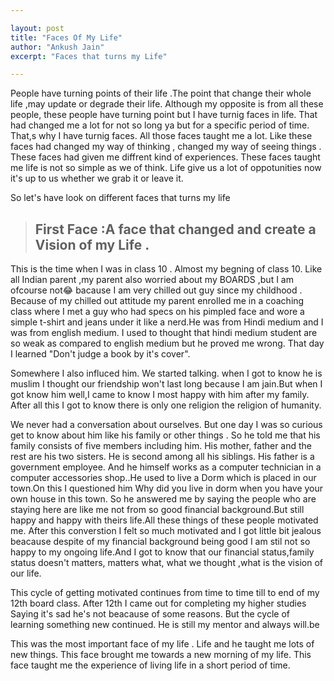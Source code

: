```yaml
---

layout:	post
title: "Faces Of My Life"
author: "Ankush Jain"
excerpt: "Faces that turns my Life"

---
```


People have turning points of their life .The point that change their whole life ,may update or degrade their life. Although my opposite is from all these people, these people have turning point but I have turnig faces in life.
That had changed me a lot for not so long ya but for a specific period of time. That,s why I have turnig faces. All those  faces taught me a lot. Like these faces had changed my way of thinking , changed my way of seeing things .
These faces had given me diffrent kind of experiences. These faces taught me life is not so simple as we of think. Life give us a lot of oppotunities now it's up to us whether we grab it or leave it.

So let's have look on different faces that turns my life

> ## First Face :A face that changed and create a Vision of my Life .

This is the time when I was in class 10 . Almost my begning of class 10. Like all Indian parent ,my parent also worried about my BOARDS ,but I am ofcourse not😂️  bacause I am very chilled out guy since my childhood .
Because of my chilled out attitude my parent enrolled me in a coaching class where I met a guy who had specs on his pimpled face and wore a simple t-shirt and jeans under it like a nerd.He was from Hindi medium and I was from english medium.
I used to thought that hindi medium student are so weak as compared to english medium but he proved me wrong. That day I learned "Don't judge a book by it's cover".

Somewhere I also influced him. We started talking. when I got to know he is muslim I thought our friendship won't last long because I am jain.But when I got know him well,I came to know I most happy with him after my family.
After all this I got to know there is only one religion the religion of humanity.

We never had a conversation about ourselves. But one day I was so curious get to know about him like his family or other things . So he told me that his family consists of five members including him. His mother, father and the rest are his two sisters.
He is second among all his siblings. His father is a government employee. And he himself works as a computer technician in a computer accessories shop..He used to live a Dorm which is placed in our town.On this I questioned him Why did you live in dorm when you have your own house in this town.
So he answered me by saying the people who are staying here are like me not from so good financial background.But still happy and happy with theirs life.All these things of these people motivated me.
After this converstion I felt so much motivated and I got little bit jealous beacause despite of my financial background being good I am stil not so happy to my ongoing life.And I got to know that our financial status,family status doesn't matters,
matters what, what we thought ,what is the vision of our life.

This cycle of getting motivated continues from time to time till to end of my 12th board class. After 12th I came out for completing my higher studies Saying it's sad he's not beacause of some reasons.
But the cycle of learning something new continued. He is still my mentor and always will.be

This was the most important face of my life . Life and he taught me lots of new things. This face brought me towards a new morning of  my life.
This face taught me the experience of living life in a short period of  time.   
